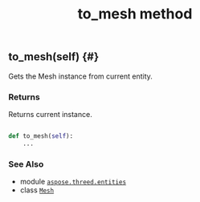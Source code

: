 ﻿---
title: to_mesh method
second_title: Aspose.3D for Python via .NET API References
description: 
type: docs
weight: 170
url: /python-net/aspose.threed.entities/mesh/to_mesh/
is_root: false
---

## to_mesh(self) {#}

Gets the Mesh instance from current entity.


### Returns 


Returns current instance.


```python

def to_mesh(self):
    ...
```





### See Also
* module [`aspose.threed.entities`](../../)
* class [`Mesh`](/3d/python-net/aspose.threed.entities/mesh)
